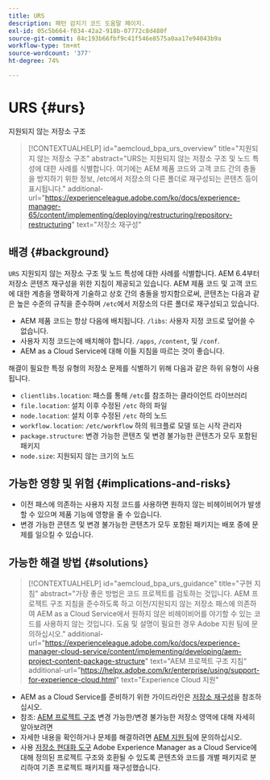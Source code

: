 ```yaml
---
title: URS
description: 패턴 감지기 코드 도움말 페이지.
exl-id: 05c5b664-f034-42a2-918b-07772c8d480f
source-git-commit: 84c193b66fbf9c41f546e8575a0aa17e94043b9a
workflow-type: tm+mt
source-wordcount: '377'
ht-degree: 74%

---
```


# URS {#urs}

지원되지 않는 저장소 구조

>[!CONTEXTUALHELP]
>id="aemcloud_bpa_urs_overview"
>title="지원되지 않는 저장소 구조"
>abstract="URS는 지원되지 않는 저장소 구조 및 노드 특성에 대한 사례를 식별합니다. 여기에는 AEM 제품 코드와 고객 코드 간의 충돌을 방지하기 위한 정보, /etc에서 저장소의 다른 폴더로 재구성되는 콘텐츠 등이 표시됩니다."
>additional-url="https://experienceleague.adobe.com/ko/docs/experience-manager-65/content/implementing/deploying/restructuring/repository-restructuring" text="저장소 재구성"

## 배경 {#background}

`URS`  지원되지 않는 저장소 구조 및 노드 특성에 대한 사례를 식별합니다. AEM 6.4부터 저장소 콘텐츠 재구성을 위한 지침이 제공되고 있습니다. AEM 제품 코드 및 고객 코드에 대한 계층을 명확하게 기술하고 상호 간의 충돌을 방지함으로써, 콘텐츠는 다음과 같은 높은 수준의 규칙을 준수하며 `/etc`에서 저장소의 다른 폴더로 재구성되고 있습니다.

* AEM 제품 코드는 항상 다음에 배치됩니다. `/libs`: 사용자 지정 코드로 덮어쓸 수 없습니다.
* 사용자 지정 코드는에 배치해야 합니다. `/apps`, `/content`, 및 `/conf`.
* AEM as a Cloud Service에 대해 이들 지침을 따르는 것이 좋습니다.

해결이 필요한 특정 유형의 저장소 문제를 식별하기 위해 다음과 같은 하위 유형이 사용됩니다.

* `clientlibs.location`: 패스를 통해 `/etc`를 참조하는 클라이언트 라이브러리
* `file.location`: 설치 이후 수정된 `/etc` 하의 파일
* `node.location`: 설치 이후 수정된 `/etc` 하의 노드
* `workflow.location`: `/etc/workflow` 하의 워크플로 모델 또는 시작 관리자
* `package.structure`: 변경 가능한 콘텐츠 및 변경 불가능한 콘텐츠가 모두 포함된 패키지
* `node.size`: 지원되지 않는 크기의 노드

## 가능한 영향 및 위험 {#implications-and-risks}

* 이전 패스에 의존하는 사용자 지정 코드를 사용하면 원하지 않는 비헤이비어가 발생할 수 있으며 제품 기능에 영향을 줄 수 있습니다.
* 변경 가능한 콘텐츠 및 변경 불가능한 콘텐츠가 모두 포함된 패키지는 배포 중에 문제를 일으킬 수 있습니다.

## 가능한 해결 방법 {#solutions}

>[!CONTEXTUALHELP]
>id="aemcloud_bpa_urs_guidance"
>title="구현 지침"
>abstract="가장 좋은 방법은 코드 프로젝트를 검토하는 것입니다. AEM 프로젝트 구조 지침을 준수하도록 하고 이전/지원되지 않는 저장소 패스에 의존하여 AEM as a Cloud Service에서 원하지 않은 비헤이비어를 야기할 수 있는 코드를 사용하지 않는 것입니다. 도움 및 설명이 필요한 경우 Adobe 지원 팀에 문의하십시오."
>additional-url="https://experienceleague.adobe.com/ko/docs/experience-manager-cloud-service/content/implementing/developing/aem-project-content-package-structure" text="AEM 프로젝트 구조 지침"
>additional-url="https://helpx.adobe.com/kr/enterprise/using/support-for-experience-cloud.html" text="Experience Cloud 지원"

* AEM as a Cloud Service를 준비하기 위한 가이드라인은 [저장소 재구성](https://experienceleague.adobe.com/ko/docs/experience-manager-65/content/implementing/deploying/restructuring/repository-restructuring)을 참조하십시오.
* 참조: [AEM 프로젝트 구조](https://experienceleague.adobe.com/ko/docs/experience-manager-cloud-service/content/implementing/developing/aem-project-content-package-structure) 변경 가능한/변경 불가능한 저장소 영역에 대해 자세히 알아보려면
* 자세한 내용을 확인하거나 문제를 해결하려면 [AEM 지원 팀](https://helpx.adobe.com/kr/enterprise/using/support-for-experience-cloud.html)에 문의하십시오.
* 사용 [저장소 현대화 도구](https://experienceleague.adobe.com/en/docs/experience-manager-cloud-service/content/migration-journey/refactoring-tools/repo-modernizer#refactoring-tools) Adobe Experience Manager as a Cloud Service에 대해 정의된 프로젝트 구조와 호환될 수 있도록 콘텐츠와 코드를 개별 패키지로 분리하여 기존 프로젝트 패키지를 재구성했습니다.
